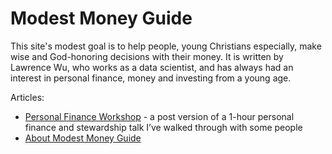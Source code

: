# Modest Money Guide

This site's modest goal is to help people, young Christians especially, make wise and God-honoring decisions with their money. It is written by Lawrence Wu, who works as a data scientist, and has always had an interest in personal finance, money and investing from a young age. 

Articles:

- [Personal Finance Workshop](personal_finance_workshop.md) - a post version of a 1-hour personal finance and stewardship talk I’ve walked through with some people
- [About Modest Money Guide](about.md)